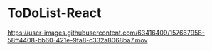 # ToDoList-React

https://user-images.githubusercontent.com/63416409/157667958-58ff4408-bb60-421e-9fa8-c332a8068ba7.mov

